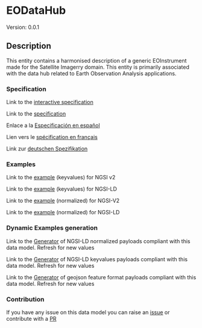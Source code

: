 # EODataHub
Version: 0.0.1

## Description 

This entity contains a harmonised description of a generic EOInstrument made for the Satellite Imagerry domain. This entity is primarily associated with the data hub related to Earth Observation Analysis applications.
### Specification

Link to the [interactive specification](https://swagger.lab.fiware.org/?url=https://raw.githubusercontent.com/smart-data-models/dataModel.SatelliteImagery/master/EODataHub/swagger.yaml)

Link to the [specification](https://github.com/smart-data-models/dataModel.SatelliteImagery/blob/master/EODataHub/doc/spec.md)

Enlace a la [Especificación en español](https://github.com/smart-data-models/dataModel.SatelliteImagery/blob/master/EODataHub/doc/spec_ES.md)

Lien vers le [spécification en français](https://github.com/smart-data-models/dataModel.SatelliteImagery/blob/master/EODataHub/doc/spec_FR.md)

Link zur [deutschen Spezifikation](https://github.com/smart-data-models/dataModel.SatelliteImagery/blob/master/EODataHub/doc/spec_DE.md)
### Examples

Link to the [example](https://github.com/smart-data-models/dataModel.SatelliteImagery/blob/master/EODataHub/examples/example.json) (keyvalues) for NGSI v2

Link to the [example](https://github.com/smart-data-models/dataModel.SatelliteImagery/blob/master/EODataHub/examples/example.jsonld) (keyvalues) for NGSI-LD

Link to the [example](https://github.com/smart-data-models/dataModel.SatelliteImagery/blob/master/EODataHub/examples/example-normalized.json) (normalized) for NGSI-V2

Link to the [example](https://github.com/smart-data-models/dataModel.SatelliteImagery/blob/master/EODataHub/examples/example-normalized.jsonld) (normalized) for NGSI-LD
### Dynamic Examples generation

Link to the [Generator](https://smartdatamodels.org/extra/ngsi-ld_generator.php?schemaUrl=https://raw.githubusercontent.com/smart-data-models/dataModel.SatelliteImagery/master/EODataHub/schema.json&email=info@smartdatamodels.org) of NGSI-LD normalized payloads compliant with this data model. Refresh for new values

Link to the [Generator](https://smartdatamodels.org/extra/ngsi-ld_generator_keyvalues.php?schemaUrl=https://raw.githubusercontent.com/smart-data-models/dataModel.SatelliteImagery/master/EODataHub/schema.json&email=info@smartdatamodels.org) of NGSI-LD keyvalues payloads compliant with this data model. Refresh for new values

Link to the [Generator](https://smartdatamodels.org/extra/geojson_features_generator_v1.0.php?schemaUrl=https://raw.githubusercontent.com/smart-data-models/dataModel.SatelliteImagery/master/EODataHub/schema.json&email=info@smartdatamodels.org) of geojson feature format payloads compliant with this data model. Refresh for new values
### Contribution

 If you have any issue on this data model you can raise an [issue](https://github.com/smart-data-models/dataModel.SatelliteImagery/issues)  or contribute with a [PR](https://github.com/smart-data-models/dataModel.SatelliteImagery/pulls)